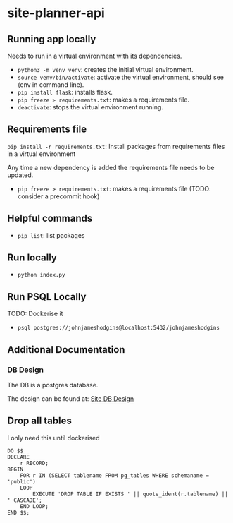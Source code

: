 # site-planner-api

## Running app locally

Needs to run in a virtual environment with its dependencies.

- `python3 -m venv venv`: creates the initial virtual environment.
- `source venv/bin/activate`: activate the virtual environment, should see (env in command line).
- `pip install flask`: installs flask.
- `pip freeze > requirements.txt`: makes a requirements file.
- `deactivate`: stops the virtual environment running.

## Requirements file

`pip install -r requirements.txt`:  Install packages from requirements files in a virtual environment

Any time a new dependency is added the requirements file needs to be updated.

- `pip freeze > requirements.txt`: makes a requirements file  (TODO: consider a precommit hook)

## Helpful commands

- `pip list`: list packages

## Run locally

- `python index.py`


## Run PSQL Locally

TODO: Dockerise it

- `psql postgres://johnjameshodgins@localhost:5432/johnjameshodgins`


## Additional Documentation

### DB Design

The DB is a postgres database.

The design can be found at: [Site DB Design](docs/siteDBDesign.pdf)



## Drop all tables

I only need this until dockerised

```
DO $$ 
DECLARE 
    r RECORD;
BEGIN 
    FOR r IN (SELECT tablename FROM pg_tables WHERE schemaname = 'public') 
    LOOP 
        EXECUTE 'DROP TABLE IF EXISTS ' || quote_ident(r.tablename) || ' CASCADE';
    END LOOP;
END $$;
```